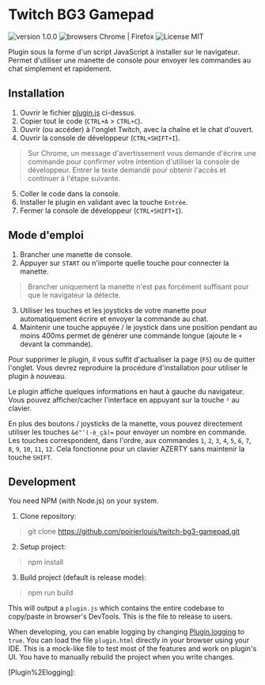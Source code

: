 # Twitch BG3 Gamepad
![version 1.0.0](https://img.shields.io/badge/version-1.0.0-success) ![browsers Chrome | Firefox](https://img.shields.io/badge/browsers-Chrome_|_Firefox-blue) ![License MIT](https://img.shields.io/github/license/poirierlouis/twitch-bg3-gamepad)

Plugin sous la forme d'un script JavaScript à installer sur le navigateur.
Permet d'utiliser une manette de console pour envoyer les commandes au chat 
simplement et rapidement.

## Installation

1. Ouvrir le fichier [plugin.js](plugin.js) ci-dessus.
2. Copier tout le code (`CTRL+A` > `CTRL+C`).
3. Ouvrir (ou accéder) à l'onglet Twitch, avec la chaîne et le chat d'ouvert.
4. Ouvrir la console de développeur (`CTRL+SHIFT+I`).
> Sur Chrome, un message d'avertissement vous demande d'écrire une commande 
> pour confirmer votre intention d'utiliser la console de développeur. Entrer 
> le texte demandé pour obtenir l'accès et continuer à l'étape suivante.
5. Coller le code dans la console.
6. Installer le plugin en validant avec la touche `Entrée`.
7. Fermer la console de développeur (`CTRL+SHIFT+I`).

## Mode d'emploi
1. Brancher une manette de console.
2. Appuyer sur `START` ou n'importe quelle touche pour connecter la manette.
> Brancher uniquement la manette n'est pas forcément suffisant pour que le 
> navigateur la détecte.
3. Utiliser les touches et les joysticks de votre manette pour automatiquement 
   écrire et envoyer la commande au chat.
4. Maintenir une touche appuyée / le joystick dans une position pendant au 
   moins 400ms permet de générer une commande longue (ajoute le `+` devant la 
   commande).

Pour supprimer le plugin, il vous suffit d'actualiser la page (`F5`) ou de 
quitter l'onglet. Vous devrez reproduire la procédure d'installation pour 
utiliser le plugin à nouveau.

Le plugin affiche quelques informations en haut à gauche du navigateur. Vous 
pouvez afficher/cacher l'interface en appuyant sur la touche `²` au clavier.

En plus des boutons / joysticks de la manette, vous pouvez directement utiliser
les touches `&é"'(-è_çà)=` pour envoyer un nombre en commande. Les touches 
correspondent, dans l'ordre, aux commandes `1`, `2`, `3`, `4`, `5`, `6`, `7`, 
`8`, `9`, `10`, `11`, `12`. Cela fonctionne pour un clavier AZERTY sans 
maintenir la touche `SHIFT`.

## Development

You need NPM (with Node.js) on your system.

1. Clone repository:
> git clone https://github.com/poirierlouis/twitch-bg3-gamepad.git

2. Setup project:
> npm install

3. Build project (default is release mode):
> npm run build

This will output a `plugin.js` which contains the entire codebase to copy/paste
in browser's DevTools. This is the file to release to users.

When developing, you can enable logging by changing 
[Plugin.logging](https://github.com/poirierlouis/twitch-bg3-gamepad/blob/9934344945bd4242acd49d219020673a3d0c8d3f/src/plugin.ts#L10) 
to `true`. You can load the file `plugin.html` directly in your browser using 
your IDE. This is a mock-like file to test most of the features and work on 
plugin's UI. You have to manually rebuild the project when you write changes.

<!-- Table of links -->
[Plugin%2Elogging]: 